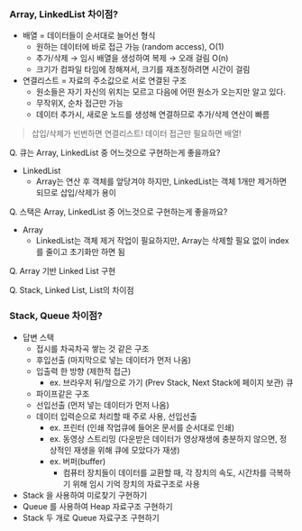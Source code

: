 ### Array, LinkedList 차이점?

- 배열 = 데이터들이 순서대로 늘어선 형식
  - 원하는 데이터에 바로 접근 가능 (random access), O(1)
  - 추가/삭제 → 임시 배열을 생성하여 복제 → 오래 걸림 O(n)
  - 크기가 컴파일 타임에 정해져서, 크기를 재조정하려면 시간이 걸림
- 연결리스트 = 자료의 주소값으로 서로 연결된 구조
  - 원소들은 자기 자신의 위치는 모르고 다음에 어떤 원소가 오는지만 알고 있다.
  - 무작위X, 순차 접근만 가능
  - 데이터 추가시, 새로운 노드를 생성해 연결하므로 추가/삭제 연산이 빠름

> 삽입/삭제가 빈번하면 연결리스트! 데이터 접근만 필요하면 배열!

Q. 큐는 Array, LinkedList 중 어느것으로 구현하는게 좋을까요?

- LinkedList
  - Array는 연산 후 객체를 앞당겨야 하지만, LinkedList는 객체 1개만 제거하면 되므로 삽입/삭제가 용이

Q. 스택은 Array, LinkedList 중 어느것으로 구현하는게 좋을까요?

- Array
  - LinkedList는 객체 제거 작업이 필요하지만, Array는 삭제할 필요 없이 index를 줄이고 초기화만 하면 됨

Q. Array 기반 Linked List 구현

Q. Stack, Linked List, List의 차이점

### Stack, Queue 차이점?

- 답변
  스택
  - 접시를 차곡차곡 쌓는 것 같은 구조
  - 후입선출 (마지막으로 넣는 데이터가 먼저 나옴)
  - 입출력 한 방향 (제한적 접근)
    - ex. 브라우저 뒤/앞으로 가기 (Prev Stack, Next Stack에 페이지 보관)
      큐
  - 파이프같은 구조
  - 선입선출 (먼저 넣는 데이터가 먼저 나옴)
  - 데이터 입력순으로 처리할 때 주로 사용, 선입선출
    - ex. 프린터 (인쇄 작업큐에 들어온 문서를 순서대로 인쇄)
    - ex. 동영상 스트리밍 (다운받은 데이터가 영상재생에 충분하지 않으면, 정상적인 재생을 위해 큐에 모았다가 재생)
    - ex. 버퍼(buffer)
      - 컴퓨터 장치들이 데이터를 교환할 때, 각 장치의 속도, 시간차를 극복하기 위해 임시 기억 장치의 자료구조로 사용
- Stack 을 사용하여 미로찾기 구현하기
- Queue 를 사용하여 Heap 자료구조 구현하기
- Stack 두 개로 Queue 자료구조 구현하기

